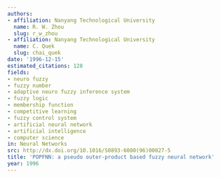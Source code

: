 ```yaml
---
authors:
- affiliation: Nanyang Technological University
  name: R. W. Zhou
  slug: r_w_zhou
- affiliation: Nanyang Technological University
  name: C. Quek
  slug: chai_quek
date: '1996-12-15'
estimated_citations: 128
fields:
- neuro fuzzy
- fuzzy number
- adaptive neuro fuzzy inference system
- fuzzy logic
- membership function
- competitive learning
- fuzzy control system
- artificial neural network
- artificial intelligence
- computer science
in: Neural Networks
src: http://dx.doi.org/10.1016/S0893-6080(96)00027-5
title: 'POPFNN: a pseudo outer-product based fuzzy neural network'
year: 1996
---
```

